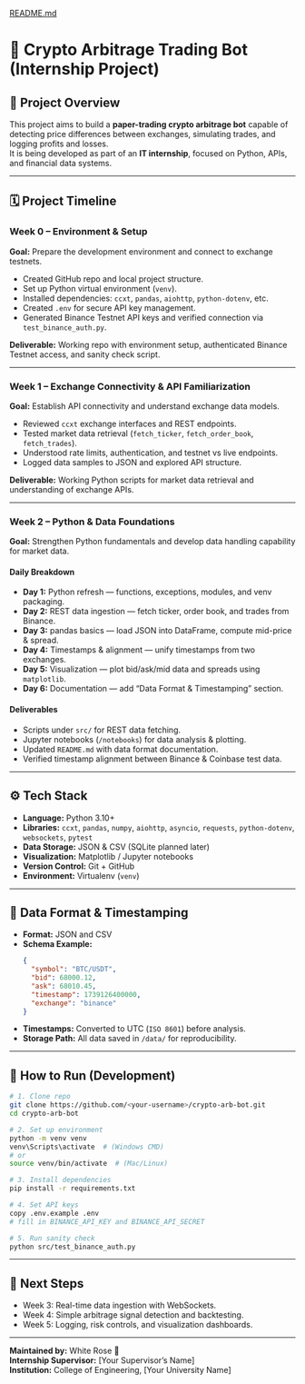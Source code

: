[README.md](https://github.com/user-attachments/files/22883452/README.md)
# 🧠 Crypto Arbitrage Trading Bot (Internship Project)

## 📘 Project Overview
This project aims to build a **paper-trading crypto arbitrage bot** capable of detecting price differences between exchanges, simulating trades, and logging profits and losses.  
It is being developed as part of an **IT internship**, focused on Python, APIs, and financial data systems.

---

## 🗓️ Project Timeline

### **Week 0 – Environment & Setup**
**Goal:** Prepare the development environment and connect to exchange testnets.
- Created GitHub repo and local project structure.
- Set up Python virtual environment (`venv`).
- Installed dependencies: `ccxt`, `pandas`, `aiohttp`, `python-dotenv`, etc.
- Created `.env` for secure API key management.
- Generated Binance Testnet API keys and verified connection via `test_binance_auth.py`.

**Deliverable:** Working repo with environment setup, authenticated Binance Testnet access, and sanity check script.

---

### **Week 1 – Exchange Connectivity & API Familiarization**
**Goal:** Establish API connectivity and understand exchange data models.
- Reviewed `ccxt` exchange interfaces and REST endpoints.
- Tested market data retrieval (`fetch_ticker`, `fetch_order_book`, `fetch_trades`).
- Understood rate limits, authentication, and testnet vs live endpoints.
- Logged data samples to JSON and explored API structure.

**Deliverable:** Working Python scripts for market data retrieval and understanding of exchange APIs.

---

### **Week 2 – Python & Data Foundations**
**Goal:** Strengthen Python fundamentals and develop data handling capability for market data.

#### **Daily Breakdown**
- **Day 1:** Python refresh — functions, exceptions, modules, and venv packaging.
- **Day 2:** REST data ingestion — fetch ticker, order book, and trades from Binance.
- **Day 3:** pandas basics — load JSON into DataFrame, compute mid-price & spread.
- **Day 4:** Timestamps & alignment — unify timestamps from two exchanges.
- **Day 5:** Visualization — plot bid/ask/mid data and spreads using `matplotlib`.
- **Day 6:** Documentation — add “Data Format & Timestamping” section.

#### **Deliverables**
- Scripts under `src/` for REST data fetching.
- Jupyter notebooks (`/notebooks`) for data analysis & plotting.
- Updated `README.md` with data format documentation.
- Verified timestamp alignment between Binance & Coinbase test data.

---

## ⚙️ Tech Stack
- **Language:** Python 3.10+
- **Libraries:** `ccxt`, `pandas`, `numpy`, `aiohttp`, `asyncio`, `requests`, `python-dotenv`, `websockets`, `pytest`
- **Data Storage:** JSON & CSV (SQLite planned later)
- **Visualization:** Matplotlib / Jupyter notebooks
- **Version Control:** Git + GitHub
- **Environment:** Virtualenv (`venv`)

---

## 🧾 Data Format & Timestamping
- **Format:** JSON and CSV  
- **Schema Example:**
  ```json
  {
    "symbol": "BTC/USDT",
    "bid": 68000.12,
    "ask": 68010.45,
    "timestamp": 1739126400000,
    "exchange": "binance"
  }
  ```
- **Timestamps:** Converted to UTC (`ISO 8601`) before analysis.
- **Storage Path:** All data saved in `/data/` for reproducibility.

---

## 🚀 How to Run (Development)
```bash
# 1. Clone repo
git clone https://github.com/<your-username>/crypto-arb-bot.git
cd crypto-arb-bot

# 2. Set up environment
python -m venv venv
venv\Scripts\activate  # (Windows CMD)
# or
source venv/bin/activate  # (Mac/Linux)

# 3. Install dependencies
pip install -r requirements.txt

# 4. Set API keys
copy .env.example .env
# fill in BINANCE_API_KEY and BINANCE_API_SECRET

# 5. Run sanity check
python src/test_binance_auth.py
```

---

## 🧭 Next Steps
- Week 3: Real-time data ingestion with WebSockets.  
- Week 4: Simple arbitrage signal detection and backtesting.  
- Week 5: Logging, risk controls, and visualization dashboards.

---

**Maintained by:** White Rose 🌹  
**Internship Supervisor:** [Your Supervisor’s Name]  
**Institution:** College of Engineering, [Your University Name]
